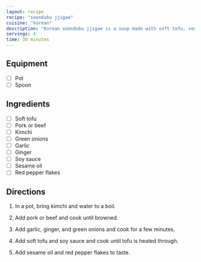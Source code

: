 ```yaml
---
layout: recipe
recipe: "soondubu jjigae"
cuisine: "korean"
description: "Korean soondubu jjigae is a soup made with soft tofu, vegetables, and meat."
servings: 4
time: 30 minutes
---
```


## Equipment
- [ ] Pot
- [ ] Spoon

## Ingredients
- [ ] Soft tofu
- [ ] Pork or beef
- [ ] Kimchi
- [ ] Green onions
- [ ] Garlic
- [ ] Ginger
- [ ] Soy sauce
- [ ] Sesame oil
- [ ] Red pepper flakes

## Directions
1. In a pot, bring kimchi and water to a boil.

2. Add pork or beef and cook until browned.

3. Add garlic, ginger, and green onions and cook for a few minutes.

4. Add soft tofu and soy sauce and cook until tofu is heated through.

5. Add sesame oil and red pepper flakes to taste.
